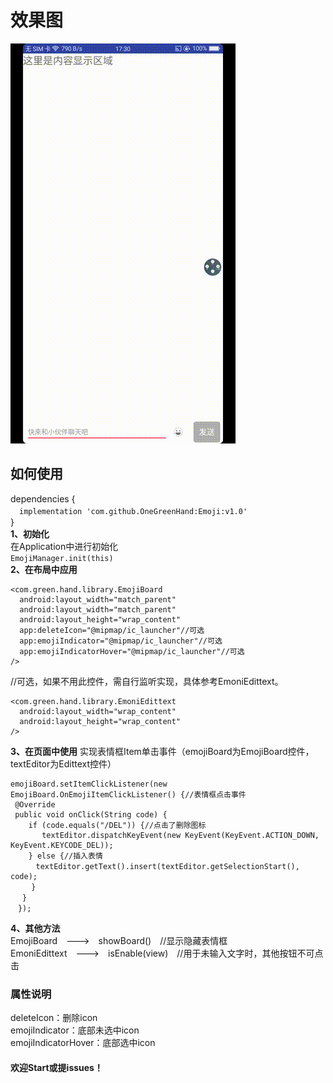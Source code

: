 # 效果图
![效果图](https://github.com/OneGreenHand/Emoji/blob/master/img/emoji.gif?raw=true.gif)  
## 如何使用
dependencies {  
　`implementation 'com.github.OneGreenHand:Emoji:v1.0'`   
}  
**1、初始化**  
在Application中进行初始化  
`EmojiManager.init(this)`  
**2、在布局中应用**  

    <com.green.hand.library.EmojiBoard
      android:layout_width="match_parent"
      android:layout_width="match_parent"
      android:layout_height="wrap_content"
      app:deleteIcon="@mipmap/ic_launcher"//可选
      app:emojiIndicator="@mipmap/ic_launcher"//可选
      app:emojiIndicatorHover="@mipmap/ic_launcher"//可选
    /> 
//可选，如果不用此控件，需自行监听实现，具体参考EmoniEdittext。

    <com.green.hand.library.EmoniEdittext
      android:layout_width="wrap_content"
      android:layout_height="wrap_content"
    />
**3、在页面中使用**
实现表情框Item单击事件（emojiBoard为EmojiBoard控件，textEditor为Edittext控件）

    emojiBoard.setItemClickListener(new EmojiBoard.OnEmojiItemClickListener() {//表情框点击事件
     @Override
     public void onClick(String code) {
        if (code.equals("/DEL")) {//点击了删除图标
           textEditor.dispatchKeyEvent(new KeyEvent(KeyEvent.ACTION_DOWN, KeyEvent.KEYCODE_DEL));
        } else {//插入表情
        　textEditor.getText().insert(textEditor.getSelectionStart(), code);
    　   }
    　 }
    　});

**4、其他方法**  
EmojiBoard　--->　showBoard()　//显示隐藏表情框  
EmoniEdittext　--->　isEnable(view)　//用于未输入文字时，其他按钮不可点击
### 属性说明  
deleteIcon：删除icon  
emojiIndicator：底部未选中icon   
emojiIndicatorHover：底部选中icon   
#### **欢迎Start或提issues！**